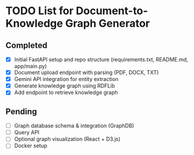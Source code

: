 # TODO List for Document-to-Knowledge Graph Generator

## Completed
- [x] Initial FastAPI setup and repo structure (requirements.txt, README.md, app/main.py)
- [x] Document upload endpoint with parsing (PDF, DOCX, TXT)
- [x] Gemini API integration for entity extraction
- [x] Generate knowledge graph using RDFLib
- [x] Add endpoint to retrieve knowledge graph

## Pending
- [ ] Graph database schema & integration (GraphDB)
- [ ] Query API
- [ ] Optional graph visualization (React + D3.js)
- [ ] Docker setup
